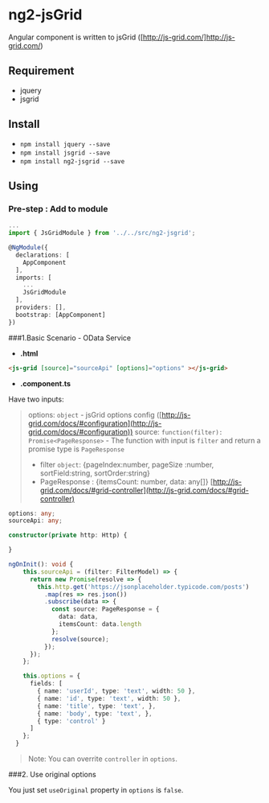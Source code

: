 # ng2-jsGrid
Angular component is written to jsGrid ([http://js-grid.com/]http://js-grid.com/)

## Requirement
- jquery
- jsgrid

## Install
- `npm install jquery --save`
- `npm install jsgrid --save`
- `npm install ng2-jsgrid --save`

## Using

### Pre-step : Add to module
```ts
...
import { JsGridModule } from '../../src/ng2-jsgrid';

@NgModule({
  declarations: [
    AppComponent
  ],
  imports: [
    ...
    JsGridModule
  ],
  providers: [],
  bootstrap: [AppComponent]
})
```

###1.Basic Scenario - OData Service

- **.html**
``` html
<js-grid [source]="sourceApi" [options]="options" ></js-grid>
```

- **.component.ts**

Have two inputs:
> options: `object` - jsGrid options config ([http://js-grid.com/docs/#configuration](http://js-grid.com/docs/#configuration))
> source: `function(filter): Promise<PageResponse>` - The function with input is `filter` and return a promise type is `PageResponse`
  > - filter `object`: {pageIndex:number, pageSize :number, sortField:string, sortOrder:string}
  > - PageResponse : {itemsCount: number, data: any[]}
[http://js-grid.com/docs/#grid-controller](http://js-grid.com/docs/#grid-controller)

``` ts
options: any;
sourceApi: any;

constructor(private http: Http) {

}

ngOnInit(): void {
    this.sourceApi = (filter: FilterModel) => {
      return new Promise(resolve => {
        this.http.get('https://jsonplaceholder.typicode.com/posts')
          .map(res => res.json())
          .subscribe(data => {
            const source: PageResponse = {
              data: data,
              itemsCount: data.length
            };
            resolve(source);
          });
      });
    };

    this.options = {
      fields: [
        { name: 'userId', type: 'text', width: 50 },
        { name: 'id', type: 'text', width: 50 },
        { name: 'title', type: 'text', },
        { name: 'body', type: 'text', },
        { type: 'control' }
      ]
    };
  }
```

> Note: You can overrite `controller` in `options`.

###2. Use original options

You just set `useOriginal` property in `options` is `false`.
